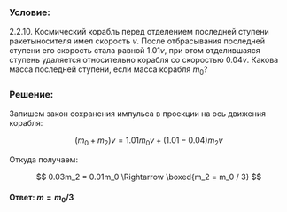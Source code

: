 ###  Условие:

$2.2.10.$ Космический корабль перед отделением последней ступени ракетыносителя имел скорость $v$. После отбрасывания последней ступени его скорость стала равной $1.01 v$, при этом отделившаяся ступень удаляется относительно корабля со скоростью $0.04 v$. Какова масса последней ступени, если масса корабля $m_0$?

###  Решение:

Запишем закон сохранения импульса в проекции на ось движения корабля:

$$
(m_0+m_2)v = 1.01m_0 v + (1.01 - 0.04)m_2 v
$$

Откуда получаем:

$$
0.03m_2 = 0.01m_0 \Rightarrow \boxed{m_2 = m_0 / 3}
$$

#### Ответ: $m = m_0/3$